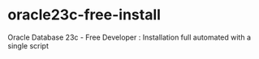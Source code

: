 # oracle23c-free-install
Oracle Database 23c - Free Developer : Installation full automated with a single script
